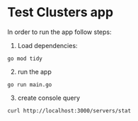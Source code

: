 # Test Clusters app

In order to run the app follow steps:

1. Load dependencies:
```
go mod tidy
```

2. run the app
```
go run main.go
```

3. create console query
```
curl http://localhost:3000/servers/stat
```
